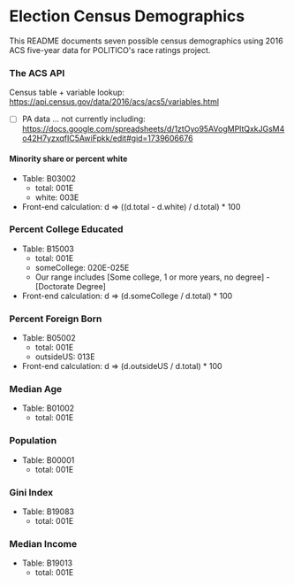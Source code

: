 # Election Census Demographics
This README documents seven possible census demographics using 2016 ACS five-year data for POLITICO's race ratings project.

### The ACS API
Census table + variable lookup: https://api.census.gov/data/2016/acs/acs5/variables.html
- [ ] PA data ... not currently including: https://docs.google.com/spreadsheets/d/1ztOyo95AVogMPltQxkJGsM4o42H7yzxqfIC5AwiFpkk/edit#gid=1739606676

#### Minority share or percent white
- Table: B03002
  - total: 001E
  - white: 003E
- Front-end calculation: d => ((d.total - d.white) / d.total) * 100

### Percent College Educated
- Table: B15003
  - total: 001E
  - someCollege: 020E-025E
  - Our range includes [Some college, 1 or more years, no degree] - [Doctorate Degree]
- Front-end calculation: d => (d.someCollege / d.total) * 100

### Percent Foreign Born
- Table: B05002
  - total: 001E
  - outsideUS: 013E
- Front-end calculation: d => (d.outsideUS / d.total) * 100

### Median Age
- Table: B01002
  - total: 001E

### Population
- Table: B00001
  - total: 001E

### Gini Index
- Table: B19083
  - total: 001E

### Median Income
- Table: B19013
  - total: 001E
